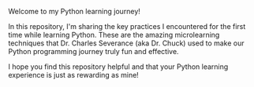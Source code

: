 Welcome to my Python learning journey!

In this repository, I'm sharing the key practices I encountered for the first time while learning Python. These are the amazing microlearning techniques that Dr. Charles Severance (aka Dr. Chuck) used to make our Python programming journey truly fun and effective.

I hope you find this repository helpful and that your Python learning experience is just as rewarding as mine!
